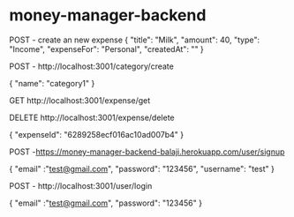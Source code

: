 # money-manager-backend

POST - create an new expense
{
    "title": "Milk",
    "amount": 40,
    "type": "Income",
    "expenseFor": "Personal",
    "createdAt": ""
}
  
  
POST - http://localhost:3001/category/create

{
    "name": "category1"
}
 
GET http://localhost:3001/expense/get

DELETE http://localhost:3001/expense/delete

{
    "expenseId": "6289258ecf016ac10ad007b4"
}


POST -https://money-manager-backend-balaji.herokuapp.com/user/signup

{
    "email" :"test@gmail.com",
    "password": "123456",
    "username": "test"
}

POST - http://localhost:3001/user/login

{
    "email" :"test@gmail.com",
    "password": "123456"
}
